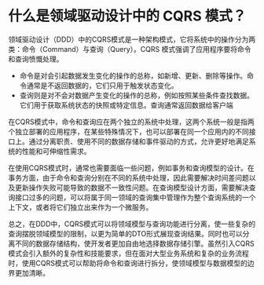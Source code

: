 # 什么是领域驱动设计中的 CQRS 模式？

领域驱动设计（DDD）中的CQRS模式是一种架构模式，它将系统中的操作分为两类：命令（Command）与查询（Query）。CQRS 模式强调了应用程序要将命令和查询愤慨处理。

+ 命令是对会引起数据发生变化的操作的总称，如新增、更新、删除等操作。命令通常是不返回数据的，它们只用于触发状态变化。
+ 查询则是对不会对数据产生变化的操作的总称，例如按照某些条件查找数据。它们用于获取系统状态的快照或特定信息。查询通常返回数据给客户端

在CQRS模式中，命令和查询应在两个独立的系统中处理，这两个系统一般是指两个独立部署的应用程序，在某些特殊情况下，也可以部署在同一个应用内的不同接口上。通过分离职责、使用不同的数据存储和事件驱动的方式，允许更好地满足系统的性能和可伸缩性需求。

在使用CQRS模式时，通常也需要面临一些问题，例如事务和查询模型的设计。在事务方面，由于命令和查询分别在不同的系统中处理，因此需要解决时间差问题以及更新操作失败可能导致的数据不一致性问题。在查询模型设计方面，需要解决查询接口过多的问题，可以将属于同一领域的查询集中管理作为整个查询系统的一个上下文，或者将它们独立出来作为一个微服务。

总之，在DDD中，CQRS模式可以将领域模型与查询功能进行分离，使一些复杂的查询摆脱领域模型的限制，以更为简单的DTO形式展现查询结果。同时也可以分离不同的数据存储结构，使开发者更加自由地选择数据存储引擎。虽然引入CQRS模式会引入额外的复杂性和技能要求，但在面对大型业务系统和复杂的业务流程时，使用CQRS模式可以帮助将命令和查询进行拆分，使领域模型与数据模型的边界更加清晰。
